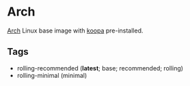 # Arch

[Arch][] Linux base image with [koopa][] pre-installed.

## Tags

- rolling-recommended (**latest**; base; recommended; rolling)
- rolling-minimal (minimal)

[arch]: https://www.archlinux.org/
[koopa]: https://koopa.acidgenomics.com/
